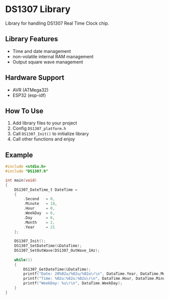 # DS1307 Library
Library for handling DS1307 Real Time Clock chip.

## Library Features
-   Time and date management
-   non-volatile internal RAM management
-   Output square wave management

## Hardware Support
-   AVR (ATMega32)
-   ESP32 (esp-idf)

## How To Use
 1. Add library files to your project
 2. Config `DS1307_platform.h`
 3. Call `DS1307_Init()` to initialize library
 4. Call other functions and enjoy

## Example
```C
#include <stdio.h>
#include "DS1307.h"

int main(void)
{
	DS1307_DateTime_t DateTime =
	{
		.Second   = 0,
		.Minute   = 18,
		.Hour     = 0,
		.WeekDay  = 6,
		.Day      = 6,
		.Month    = 2,
		.Year     = 21
	};
	
	DS1307_Init();
	DS1307_SetDateTime(&DataTime);
	DS1307_SetOutWave(DS1307_OutWave_1Hz);
	
	while(1)
	{
		DS1307_GetDateTime(&DataTime);
		printf("Date: 20%02u/%02u/%02u\r\n", DataTime.Year, DataTime.Month, DataTime.Day);
		printf("Time: %02u:%02u:%02u\r\n", DataTime.Hour, DataTime.Minute, DataTime.Second);
		printf("WeekDay: %u\r\n", DataTime.WeekDay);
	}
}
```